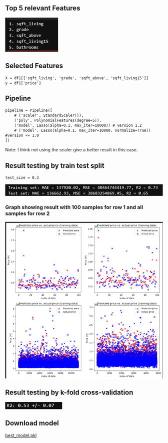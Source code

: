 ## **Top 5 relevant Features**

![relevant Features](./assets/features.png)

## **Selected Features**

```
X = df1[['sqft_living', 'grade', 'sqft_above', 'sqft_living15']]
y = df1['price']
```

## **Pipeline**

```
pipeline = Pipeline([
    # ('scaler', StandardScaler()),
    ('poly', PolynomialFeatures(degree=5)),
    ('model', Lasso(alpha=0.1, max_iter=10000)) # version 1.2
    # ('model', Lasso(alpha=0.1, max_iter=10000, normalize=True)) #version <= 1.0
])
```

Note: I think not using the scaler give a better result in this case.

## **Result testing by train test split**

```
test_size = 0.3
```

![Train Test Split](./assets/train_test_split.png)

### Graph showing result with 100 samples for row 1 and all samples for row 2

![Train test graph](./assets/train_test_graph.png)

## **Result testing by k-fold cross-validation**

![K fold](./assets/k-fold.png)

## **Download model**

[best_model.pkl](./best_model.pkl)
